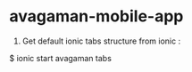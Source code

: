 # avagaman-mobile-app

1. Get default ionic tabs structure from ionic :

$ ionic start avagaman tabs